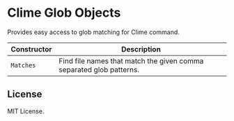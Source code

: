 # Clime Glob Objects

Provides easy access to glob matching for Clime command.

| Constructor | Description |
| --- | --- |
| `Matches` | Find file names that match the given comma separated glob patterns. |

## License

MIT License.
